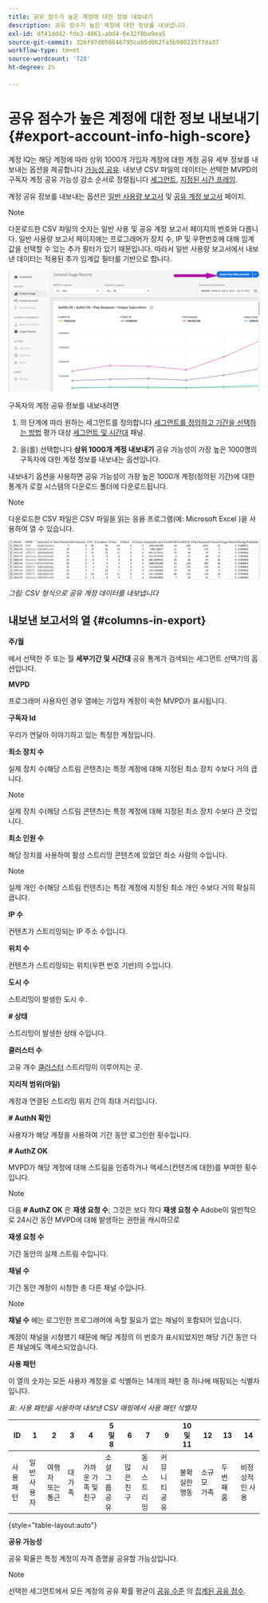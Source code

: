 ```yaml
---
title: 공유 점수가 높은 계정에 대한 정보 내보내기
description: 공유 점수가 높은 계정에 대한 정보를 내보냅니다.
exl-id: df41ddd2-fde3-4861-abd4-6e32f0be9ea5
source-git-commit: 326f97d058646795cab5d062fa5b980235f7da37
workflow-type: tm+mt
source-wordcount: '728'
ht-degree: 1%

---
```


# 공유 점수가 높은 계정에 대한 정보 내보내기 {#export-account-info-high-score}

계정 IQ는 해당 계정에 따라 상위 1000개 가입자 계정에 대한 계정 공유 세부 정보를 내보내는 옵션을 제공합니다 [가능성 공유](/help/AccountIQ/product-concepts.md#account-sharing-probability-def). 내보낸 CSV 파일의 데이터는 선택한 MVPD의 구독자 계정 공유 가능성 감소 순서로 정렬됩니다 [세그먼트](/help/AccountIQ/product-concepts.md#segment-def), [지정된 시간 프레임](/help/AccountIQ/product-concepts.md#time-frame-def).

계정 공유 정보를 내보내는 옵션은 [일반 사용량 보고서](/help/AccountIQ/general-usage-reports.md) 및 [공유 계정 보고서](/help/AccountIQ/shared-acc-reports.md) 페이지.

>[!NOTE]
>
>다운로드한 CSV 파일의 숫자는 일반 사용 및 공유 계정 보고서 페이지의 번호와 다릅니다. 일반 사용량 보고서 페이지에는 프로그래머가 장치 수, IP 및 우편번호에 대해 임계값을 선택할 수 있는 추가 필터가 있기 때문입니다. 따라서 일반 사용량 보고서에서 내보낸 데이터는 적용된 추가 임계값 필터를 기반으로 합니다.

![일반 사용의 내보내기 옵션](assets/export.png)

구독자의 계정 공유 정보를 내보내려면

1. 의 단계에 따라 원하는 세그먼트를 정의합니다 [세그먼트를 정의하고 기간을 선택하는 방법](/help/AccountIQ/howto-select-segment-timeframe.md) 평가 대상 [세그먼트 및 시간대](/help/AccountIQ/segments-timeframe.md) 패널.

1. 을(를) 선택합니다 **상위 1000개 계정 내보내기** 공유 가능성이 가장 높은 1000명의 구독자에 대한 계정 정보를 내보내는 옵션입니다.

내보내기 옵션을 사용하면 공유 가능성이 가장 높은 1000개 계정(정의된 기간)에 대한 통계가 로컬 시스템의 다운로드 폴더에 다운로드됩니다.

>[!NOTE]
>
>다운로드한 CSV 파일은 CSV 파일을 읽는 응용 프로그램(예: Microsoft Excel )을 사용하여 열 수 있습니다.

![csv 형식으로 내보낸 데이터](assets/exported-csv.png)

*그림: CSV 형식으로 공유 계정 데이터를 내보냅니다*

## 내보낸 보고서의 열 {#columns-in-export}

**주/월**

에서 선택한 주 또는 월 **세부기간 및 시간대** 공유 통계가 검색되는 세그먼트 선택기의 옵션입니다.

**MVPD**

프로그래머 사용자인 경우 열에는 가입자 계정이 속한 MVPD가 표시됩니다.

**구독자 Id**

우리가 연달아 이야기하고 있는 특정한 계정입니다.

**최소 장치 수**

실제 장치 수(해당 스트림 콘텐츠)는 특정 계정에 대해 지정된 최소 장치 수보다 거의 큽니다.

>[!NOTE]
>
>실제 장치 수(해당 스트림 콘텐츠)는 특정 계정에 대해 지정된 최소 장치 수보다 큰 것입니다.

**최소 인원 수**

해당 장치를 사용하여 활성 스트리밍 콘텐츠에 있었던 최소 사람의 수입니다.

>[!NOTE]
>
>실제 개인 수(해당 스트림 컨텐츠)는 특정 계정에 지정된 최소 개인 수보다 거의 확실히 큽니다.

**IP 수**

컨텐츠가 스트리밍되는 IP 주소 수입니다.

**위치 수**

컨텐츠가 스트리밍되는 위치(우편 번호 기반)의 수입니다.

**도시 수**

스트리밍이 발생한 도시 수.

**# 상태**

스트리밍이 발생한 상태 수입니다.

**클러스터 수**

고유 개수 [클러스터](/help/AccountIQ/product-concepts.md#cluster-def) 스트리밍이 이루어지는 곳.

**지리적 범위(마일)**

계정과 연결된 스트리밍 위치 간의 최대 거리입니다.

**# AuthN 확인**

사용자가 해당 계정을 사용하여 기간 동안 로그인한 횟수입니다.

**# AuthZ OK**

MVPD가 해당 계정에 대해 스트림을 인증하거나 액세스(컨텐츠에 대한)를 부여한 횟수입니다.

>[!NOTE]
>
>다음 **# AuthZ OK** 은 **재생 요청 수**; 그것은 보다 작다 **재생 요청 수** Adobe이 일반적으로 24시간 동안 MVPD에 대해 발생하는 권한을 캐시하므로

**재생 요청 수**

기간 동안의 실제 스트림 수입니다.

**채널 수**

기간 동안 계정이 시청한 총 다른 채널 수입니다.

>[!NOTE]
>
>**채널 수** 에는 로그인한 프로그래머에 속할 필요가 없는 채널이 포함되어 있습니다.
>
>계정이 채널을 시청했기 때문에 해당 계정의 이 번호가 표시되었지만 해당 기간 동안 다른 채널에도 액세스되었습니다.

**사용 패턴**

이 열의 숫자는 모든 사용자 계정을 로 식별하는 14개의 패턴 중 하나에 매핑되는 식별자입니다.

*표: 사용 패턴을 사용하여 내보낸 CSV 매핑에서 사용 패턴 식별자*

| ID | 1 | 2 | 3 | 4 | 5 및 8 | 6 | 7 | 9 | 10 및 11 | 12 | 13 | 14 |
|---|---|---|---|---|---|---|---|---|---|---|---|---|
| 사용 패턴 | 일반 사용자 | 여행자 또는 통근 | 대가족 | 가까운 가족 및 친구 | 소셜 그룹 공유 | 많은 친구 | 동시 스트리밍 | 커뮤니티 공유 | 불확실한 행동 | 소규모 가족 | 두 번째 홈 | 비정상적인 사용 |

{style="table-layout:auto"}

**공유 가능성**

공유 확율은 특정 계정이 자격 증명을 공유할 가능성입니다.

>[!NOTE]
>
> 선택한 세그먼트에서 모든 계정의 공유 확률 평균이 [공유 수준](/help/AccountIQ/dashboard.md#sharing-level) 의 [집계된 공유 점수](/help/AccountIQ/dashboard.md#aggregated-sharing).
